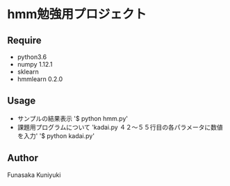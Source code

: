 hmm勉強用プロジェクト
===

## Require
* python3.6
* numpy 1.12.1
* sklearn
* hmmlearn 0.2.0

## Usage
* サンプルの結果表示
'$ python hmm.py'
* 課題用プログラムについて
'kadai.py ４２〜５５行目の各パラメータに数値を入力'
'$ python kadai.py'
## Author
Funasaka Kuniyuki
